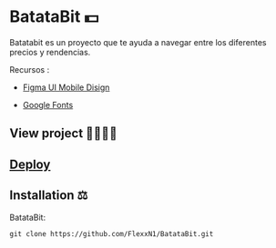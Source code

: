 # BatataBit 💵

Batatabit es un proyecto que te ayuda a navegar entre los diferentes precios y rendencias.

Recursos :

- [Figma UI Mobile Disign](https://www.figma.com/proto/sMmlQaZldfDcLERYYWe6h4/Bata-Bit?node-id=68%3A168&scaling=scale-down)

- [Google Fonts](https://fonts.google.com/)

## View project 🚀🙋🏻‍♂️
## [Deploy](https://flexxn1.github.io/BatataBit/)

## Installation ⚖
BatataBit:
```
git clone https://github.com/FlexxN1/BatataBit.git
 ```
